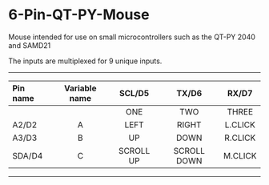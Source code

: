 # 6-Pin-QT-PY-Mouse
Mouse intended for use on small microcontrollers such as the QT-PY 2040 and SAMD21

The inputs are multiplexed for 9 unique inputs. 
__________________________________________________________________
| Pin name | Variable name |   SCL/D5  |     TX/D6   |    RX/D7 |   
|:---------|:-------------:|:---------:|:-----------:|:--------:| 
|          |               |   ONE     |     TWO     |   THREE  |
|   A2/D2  |       A       |   LEFT    |    RIGHT    |  L.CLICK |  
|   A3/D3  |       B       |    UP     |    DOWN     |  R.CLICK |
|   SDA/D4 |       C       | SCROLL UP | SCROLL DOWN |  M.CLICK |
___________________________________________________________________


